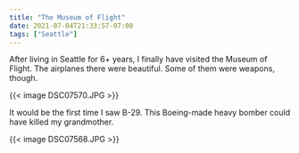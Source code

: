 ```yaml
---
title: "The Museum of Flight"
date: 2021-07-04T21:33:57-07:00
tags: ["Seattle"]
---
```

After living in Seattle for 6+ years, I finally have visited the Museum of Flight. The airplanes there were beautiful. Some of them were weapons, though.

{{< image DSC07570.JPG >}}

It would be the first time I saw B-29. This Boeing-made heavy bomber could have killed my grandmother.

{{< image DSC07568.JPG >}}

